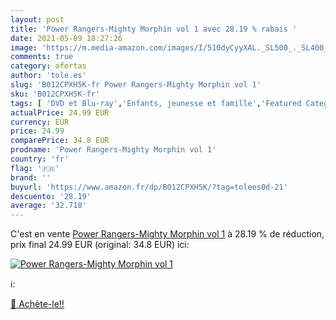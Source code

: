 ```yaml
---
layout: post
title: 'Power Rangers-Mighty Morphin vol 1 avec 28.19 % rabais '
date: 2021-05-09 18:27:26
image: 'https://m.media-amazon.com/images/I/510dyCyyXAL._SL500_._SL400_.jpg'
comments: true
category: ofertas
author: 'tole.es'
slug: 'B012CPXH5K-fr Power Rangers-Mighty Morphin vol 1'
sku: 'B012CPXH5K-fr'
tags: [ 'DVD et Blu-ray','Enfants, jeunesse et famille','Featured Categories','Science-fiction','Séries TV', ]
actualPrice: 24.99 EUR
currency: EUR
price: 24.99
comparePrice: 34.8 EUR
prodname: 'Power Rangers-Mighty Morphin vol 1'
country: 'fr'
flag: '🇫🇷'
brand: ''
buyurl: 'https://www.amazon.fr/dp/B012CPXH5K/?tag=tolees0d-21'
descuento: '28.19'
average: '32.718'
---
```


C'est en vente [Power Rangers-Mighty Morphin vol 1](https://www.amazon.fr/dp/B012CPXH5K/?tag=tolees0d-21)  à  28.19 % de réduction, prix final  24.99 EUR (original: 34.8 EUR) ici:

[![Power Rangers-Mighty Morphin vol 1](https://m.media-amazon.com/images/I/510dyCyyXAL._SL500_._SL400_.jpg)](https://www.amazon.fr/dp/B012CPXH5K/?tag=tolees0d-21)

ℹ️:


[🛒 Achète-le!!](https://www.amazon.fr/dp/B012CPXH5K/?tag=tolees0d-21)
